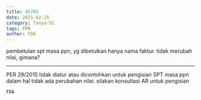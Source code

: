 ```yaml
---
title: 45705
date: 2021-02-25
category: Tanya-SC
tags: PPN
author: FDA
---
```


pembetulan spt masa ppn, yg dibetulkan hanya nama faktur. tidak merubah nilai, gimana?

---

PER 29/2015 tidak diatur atau dicontohkan untuk pengisian SPT masa ppn dalam hal tidak ada perubahan nilai. silakan konsultasi AR untuk pengisian

`FDA`
